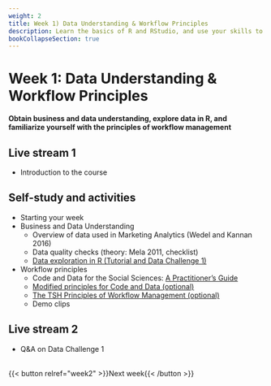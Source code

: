 ```yaml
---
weight: 2
title: Week 1) Data Understanding & Workflow Principles
description: Learn the basics of R and RStudio, and use your skills to explore datasets.
bookCollapseSection: true
---
```


# Week 1: Data Understanding & Workflow Principles

__Obtain business and data understanding, explore data in R, and familiarize yourself with the principles of workflow management__

## Live stream 1
- Introduction to the course

## Self-study and activities
- Starting your week
- Business and Data Understanding
  - Overview of data used in Marketing Analytics (Wedel and Kannan 2016)
  - Data quality checks (theory: Mela 2011, checklist)
  - [Data exploration in R (Tutorial and Data Challenge 1)](docs/tutorials/data-exploration-in-r)
- Workflow principles
  - Code and Data for the Social Sciences: [A Practitioner’s Guide](https://www.brown.edu/Research/Shapiro/pdfs/CodeAndData.pdf)
  - [Modified principles for Code and Data (optional)](https://www.shirokuriwaki.com/programming/project-organization.html)
  - [The TSH Principles of Workflow Management (optional)](https://tsh-website.netlify.app/tutorials/project-setup/principles-of-project-setup-and-workflow-management/)
  - Demo clips <!-- (2-minute clips); or podcasts-->

## Live stream 2
- Q&A on Data Challenge 1

<br>
{{< button relref="week2" >}}Next week{{< /button >}}

<!--

Meetup
- Introduction to the course *live*
  - Course objectives and practical arrangements
  - Workflow overview
  - Relevance of workflow management
-->
<!--  - Any remaining questions, please post them by DEADLINE on XXXX-->

<!--
- Reading: Web scraping workflow

- Self-study
  - Readings
    - Web scraping article Hannes/Johannes/Abhi/Andrew
    - Ethics in scraping and APIs

  - Video: Assessing research fit of web scraping and APIs [recorded]


- Self study
  - sdasd
    - data enrichment (e.g., ML APIs)
    - data collection and intelligence (e.g., search; chartmetric)
    - market research (e.g., pricewatch)

-->




<!-- Hybrid teams
-->

<!--(Module 1b: Legality and Terms of Use
paper? advice?))-->
